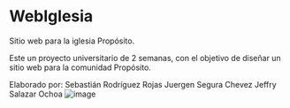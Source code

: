 # WebIglesia
Sitio web para la iglesia Propósito.

Este un proyecto universitario de 2 semanas, con el objetivo de diseñar un sitio web para la comunidad Propósito.

Elaborado por:
Sebastián Rodríguez Rojas
Juergen Segura Chevez
Jeffry Salazar Ochoa
![image](https://user-images.githubusercontent.com/62160574/151653359-5281e998-ea5c-4c94-9885-de0e3754b1b9.png)
